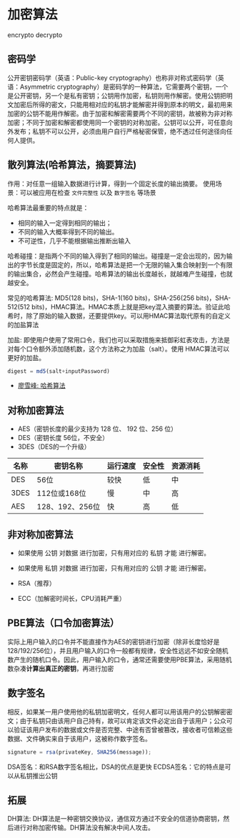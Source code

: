 # 加密算法
encrypto
decrypto

## 密码学
公开密钥密码学（英语：Public-key cryptography）也称非对称式密码学（英语：Asymmetric cryptography）是密码学的一种算法，它需要两个密钥，一个是公开密钥，另一个是私有密钥；公钥用作加密，私钥则用作解密。使用公钥把明文加密后所得的密文，只能用相对应的私钥才能解密并得到原本的明文，最初用来加密的公钥不能用作解密。由于加密和解密需要两个不同的密钥，故被称为非对称加密；不同于加密和解密都使用同一个密钥的对称加密。公钥可以公开，可任意向外发布；私钥不可以公开，必须由用户自行严格秘密保管，绝不透过任何途径向任何人提供。


## 散列算法(哈希算法，摘要算法)
作用：对任意一组输入数据进行计算，得到一个固定长度的输出摘要。
使用场景：可以被应用在检查 `文件完整性` 以及 `数字签名` 等场景

哈希算法最重要的特点就是：
- 相同的输入一定得到相同的输出；
- 不同的输入大概率得到不同的输出。
- 不可逆性，几乎不能根据输出推断出输入


哈希碰撞：是指两个不同的输入得到了相同的输出。碰撞是一定会出现的，因为输出的字节长度是固定的，所以，哈希算法是把一个无限的输入集合映射到一个有限的输出集合，必然会产生碰撞。哈希算法的输出长度越长，就越难产生碰撞，也就越安全。


常见的哈希算法: MD5(128 bits)，SHA-1(160 bits)，SHA-256(256 bits)，SHA-512(512 bits)，HMAC算法。HMAC本质上就是把key混入摘要的算法。验证此哈希时，除了原始的输入数据，还要提供key。可以用HMAC算法取代原有的自定义的加盐算法

加盐: 即使用户使用了常用口令，我们也可以采取措施来抵御彩虹表攻击，方法是对每个口令额外添加随机数，这个方法称之为加盐（salt）。使用 HMAC算法可以更好的加盐。
```js
digest = md5(salt+inputPassword)
```

- [廖雪峰: 哈希算法](https://www.liaoxuefeng.com/wiki/1252599548343744/1304227729113121)



## 对称加密算法
- AES（密钥长度的最少支持为 128 位、 192 位、256 位）
- DES（密钥长度 56位，不安全）
- 3DES（DES的一个升级）

| 名称 | 密钥名称        | 运行速度 | 安全性 | 资源消耗 |
| ---- | --------------- | -------- | ------ | -------- |
| DES  | 56位            | 较快     | 低     | 中       |
| 3DES | 112位或168位    | 慢       | 中     | 高       |
| AES  | 128、192、256位 | 快       | 高     | 低       |

## 非对称加密算法
- 如果使用 公钥 对数据 进行加密，只有用对应的 私钥 才能 进行解密。
- 如果使用 私钥 对数据 进行加密，只有用对应的 公钥 才能 进行解密。

- RSA（推荐）
- ECC（加解密时间长，CPU消耗严重）


## PBE算法（口令加密算法）
实际上用户输入的口令并不能直接作为AES的密钥进行加密（除非长度恰好是128/192/256位），并且用户输入的口令一般都有规律，安全性远远不如安全随机数产生的随机口令。因此，用户输入的口令，通常还需要使用PBE算法，采用随机数杂凑**计算出真正的密钥**，再进行加密


## 数字签名
相反，如果某一用户使用他的私钥加密明文，任何人都可以用该用户的公钥解密密文；由于私钥只由该用户自己持有，故可以肯定该文件必定出自于该用户；公众可以验证该用户发布的数据或文件是否完整、中途有否曾被篡改，接收者可信赖这些数据、文件确实来自于该用户，这被称作数字签名。

```js
signature = rsa(privateKey, SHA256(message));
```

DSA签名：和RSA数字签名相比，DSA的优点是更快
ECDSA签名：它的特点是可以从私钥推出公钥

## 拓展
DH算法: DH算法是一种密钥交换协议，通信双方通过不安全的信道协商密钥，然后进行对称加密传输。DH算法没有解决中间人攻击。

